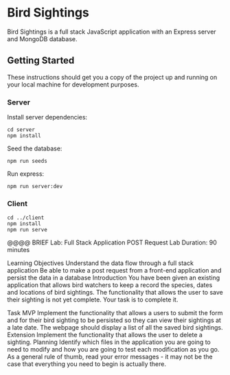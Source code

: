 # Bird Sightings

Bird Sightings is a full stack JavaScript application with an Express server and MongoDB database.

## Getting Started

These instructions should get you a copy of the project up and running on your local machine for development purposes.

### Server

Install server dependencies:

```
cd server
npm install
```

Seed the database:

```
npm run seeds
```

Run express:

```
npm run server:dev
```

### Client

```
cd ../client
npm install
npm run serve
```

@@@@ BRIEF
Lab: Full Stack Application POST Request
Lab Duration: 90 minutes

Learning Objectives
Understand the data flow through a full stack application
Be able to make a post request from a front-end application and persist the data in a database
Introduction
You have been given an existing application that allows bird watchers to keep a record the species, dates and locations of bird sightings. The functionality that allows the user to save their sighting is not yet complete. Your task is to complete it.

Task
MVP
Implement the functionality that allows a users to submit the form and for their bird sighting to be persisted so they can view their sightings at a late date. The webpage should display a list of all the saved bird sightings.
Extension
Implement the functionality that allows the user to delete a sighting.
Planning
Identify which files in the application you are going to need to modify and how you are going to test each modification as you go. As a general rule of thumb, read your error messages - it may not be the case that everything you need to begin is actually there.
